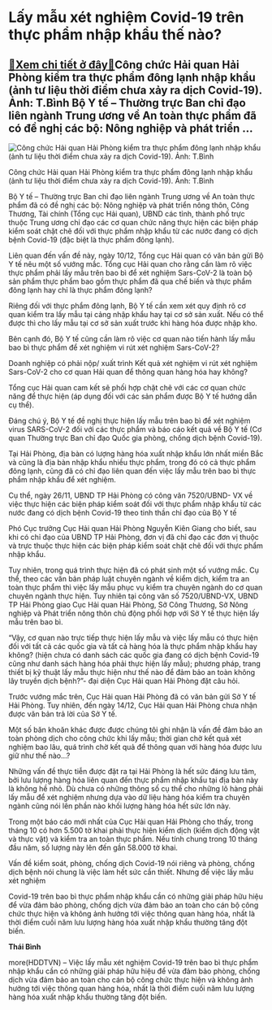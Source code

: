Lấy mẫu xét nghiệm Covid-19 trên thực phẩm nhập khẩu thế nào?
=============================================================

[:gift:Xem chi tiết ở đây:gift:](https://hddtvn.com/lay-mau-xet-nghiem-covid-19-tren-thuc-pham-nhap-khau-the-nao-2/)Công chức Hải quan Hải Phòng kiểm tra thực phẩm đông lạnh nhập khẩu (ảnh tư liệu thời điểm chưa xảy ra dịch Covid-19). Ảnh: T.Bình Bộ Y tế – Thường trực Ban chỉ đạo liên ngành Trung ương về An toàn thực phẩm đã có đề nghị các bộ: Nông nghiệp và phát triển …
-----------------------------------------------------------------------------------------------------------------------------------------------------------------------------------------------------------------------------------------------------------------





![Công chức Hải quan Hải Phòng kiểm tra thực phẩm đông lạnh nhập khẩu (ảnh tư liệu thời điểm chưa xảy ra dịch Covid-19). 	Ảnh: T.Bình](https://hddtvn.com/wp-content/uploads/2021/01/3337_10-IMG_4254.jpg "Công chức Hải quan Hải Phòng kiểm tra thực phẩm đông lạnh nhập khẩu (ảnh tư liệu thời điểm chưa xảy ra dịch Covid-19). 	Ảnh: T.Bình")


Công chức Hải quan Hải Phòng kiểm tra thực phẩm đông lạnh nhập khẩu (ảnh tư liệu thời điểm chưa xảy ra dịch Covid-19). Ảnh: T.Bình



Bộ Y tế – Thường trực Ban chỉ đạo liên ngành Trung ương về An toàn thực phẩm đã có đề nghị các bộ: Nông nghiệp và phát triển nông thôn, Công Thương, Tài chính (Tổng cục Hải quan), UBND các tỉnh, thành phố trực thuộc Trung ương chỉ đạo các cơ quan chức năng thực hiện các biện pháp kiểm soát chặt chẽ đối với thực phẩm nhập khẩu từ các nước đang có dịch bệnh Covid-19 (đặc biệt là thực phẩm đông lạnh).





Liên quan đến vấn đề này, ngày 10/12, Tổng cục Hải quan có văn bản gửi Bộ Y tế nêu một số vướng mắc. 
Tổng cục Hải quan cho rằng cần làm rõ việc thực phẩm phải lấy mẫu trên bao bì để xét nghiệm Sars-CoV-2 là toàn bộ sản phẩm thực phẩm bao gồm thực phẩm đã qua chế biến và thực phẩm đông lạnh hay chỉ là thực phẩm đông lạnh?


Riêng đối với thực phẩm đông lạnh, Bộ Y tế cần xem xét quy định rõ cơ quan kiểm tra lấy mẫu tại cảng nhập khẩu hay tại cơ sở sản xuất. Nếu có thể được thì cho lấy mẫu tại cơ sở sản xuất trước khi hàng hóa được nhập kho.


Bên cạnh đó, Bộ Y tế cũng cần làm rõ việc cơ quan nào tiến hành lấy mẫu bao bì thực phẩm để xét nghiệm vi rút xét nghiệm Sars-CoV-2?


Doanh nghiệp có phải nộp/ xuất trình Kết quả xét nghiệm vi rút xét nghiệm Sars-CoV-2 cho cơ quan Hải quan để thông quan hàng hóa hay không?


Tổng cục Hải quan cam kết sẽ phối hợp chặt chẽ với các cơ quan chức năng để thực hiện (áp dụng đối với các sản phẩm được Bộ Y tế hướng dẫn cụ thể).






Đáng chú ý, Bộ Y tế đề nghị thực hiện lấy mẫu trên bao bì để xét nghiệm virus SARS-CoV-2 đối với các thực phẩm và báo cáo kết quả về Bộ Y tế (Cơ quan Thường trực Ban chỉ đạo Quốc gia phòng, chống dịch bệnh Covid-19).


Tại Hải Phòng, địa bàn có lượng hàng hóa xuất nhập khẩu lớn nhất miền Bắc và cũng là địa bàn nhập khẩu nhiều thực phẩm, trong đó có cả thực phẩm đông lạnh, cũng đã có chỉ đạo liên quan đến việc lấy mẫu trên bao bì thực phẩm nhập khẩu để xét nghiệm.


Cụ thể, ngày 26/11, UBND TP Hải Phòng có công văn 7520/UBND- VX về việc thực hiện các biện pháp kiểm soát đối với thực phẩm nhập khẩu từ các nước đang có dịch bệnh Covid-19 theo tinh thần chỉ đạo của Bộ Y tế


Phó Cục trưởng Cục Hải quan Hải Phòng Nguyễn Kiên Giang cho biết, sau khi có chỉ đạo của UBND TP Hải Phòng, đơn vị đã chỉ đạo các đơn vị thuộc và trực thuộc thực hiện các biện pháp kiểm soát chặt chẽ đối với thực phẩm nhập khẩu.


Tuy nhiên, trong quá trình thực hiện đã có phát sinh một số vướng mắc. Cụ thể, theo các văn bản pháp luật chuyên ngành về kiểm dịch, kiểm tra an toàn thực phẩm thì việc lấy mẫu phục vụ kiểm tra chuyên ngành do cơ quan chuyên ngành thực hiện. Tuy nhiên tại công văn số 7520/UBND-VX, UBND TP Hải Phòng giao Cục Hải quan Hải Phòng, Sở Công Thương, Sở Nông nghiệp và Phát triển nông thôn chủ động phối hợp với Sở Y tế thực hiện lấy mẫu trên bao bì.


“Vậy, cơ quan nào trực tiếp thực hiện lấy mẫu và việc lấy mẫu có thực hiện đối với tất cả các quốc gia và tất cả hàng hóa là thực phẩm nhập khẩu hay không? (hiện chưa có danh sách các quốc gia đang có dịch bệnh Covid-19 cũng như danh sách hàng hóa phải thực hiện lấy mẫu); phương pháp, trang thiết bị kỹ thuật lấy mẫu thực hiện như thế nào để đảm bảo an toàn không lây truyền dịch bệnh?”- đại diện Cục Hải quan Hải Phòng đặt câu hỏi.


Trước vướng mắc trên, Cục Hải quan Hải Phòng đã có văn bản gửi Sở Y tế Hải Phòng. Tuy nhiên, đến ngày 14/12, Cục Hải quan Hải Phòng chưa nhận được văn bản trả lời của Sở Y tế.


Một số băn khoăn khác được được chúng tôi ghi nhận là vấn đề đảm bảo an toàn phòng dịch cho công chức khi lấy mẫu; thời gian chờ kết quả xét nghiệm bao lâu, quá trình chờ kết quả để thông quan với hàng hóa được lưu giữ như thế nào…?


Những vấn đề thực tiễn được đặt ra tại Hải Phòng là hết sức đáng lưu tâm, bởi lưu lượng hàng hóa liên quan đến thực phẩm nhập khẩu tại địa bàn này là không hề nhỏ. Dù chưa có những thông số cụ thể cho những lô hàng phải lấy mẫu để xét nghiệm nhưng dựa vào dữ liệu hàng hóa kiểm tra chuyên ngành cũng nói lên phần nào khối lượng hàng hóa hết sức lớn này.


Trong một báo cáo mới nhất của Cục Hải quan Hải Phòng cho thấy, trong tháng 10 có hơn 5.500 tờ khai phải thực hiện kiểm dịch (kiểm dịch động vật và thực vật) và kiểm tra an toàn thực phẩm. Nếu tính chung trong 10 tháng đầu năm, số lượng này lên đến gần 58.000 tờ khai.


Vấn đề kiểm soát, phòng, chống dịch Covid-19 nói riêng và phòng, chống dịch bệnh nói chung là việc làm hết sức cần thiết. Nhưng để việc lấy mẫu xét nghiệm


Covid-19 trên bao bì thực phẩm nhập khẩu cần có những giải pháp hữu hiệu để vừa đảm bảo phòng, chống dịch vừa đảm bảo an toàn cho cán bộ công chức thực hiện và không ảnh hưởng tới việc thông quan hàng hóa, nhất là thời điểm cuối năm lưu lượng hàng hóa xuất nhập khẩu thường tăng đột biến.




**Thái Bình**



more(HDDTVN) – Việc lấy mẫu xét nghiệm Covid-19 trên bao bì thực phẩm nhập khẩu cần có những giải pháp hữu hiệu để vừa đảm bảo phòng, chống dịch vừa đảm bảo an toàn cho cán bộ công chức thực hiện và không ảnh hưởng tới việc thông quan hàng hóa, nhất là thời điểm cuối năm lưu lượng hàng hóa xuất nhập khẩu thường tăng đột biến.

